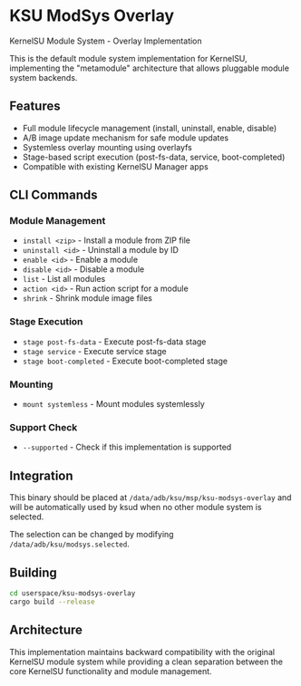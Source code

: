 # KSU ModSys Overlay

KernelSU Module System - Overlay Implementation

This is the default module system implementation for KernelSU, implementing the "metamodule" architecture that allows pluggable module system backends.

## Features

- Full module lifecycle management (install, uninstall, enable, disable)
- A/B image update mechanism for safe module updates
- Systemless overlay mounting using overlayfs
- Stage-based script execution (post-fs-data, service, boot-completed)
- Compatible with existing KernelSU Manager apps

## CLI Commands

### Module Management
- `install <zip>` - Install a module from ZIP file
- `uninstall <id>` - Uninstall a module by ID
- `enable <id>` - Enable a module
- `disable <id>` - Disable a module
- `list` - List all modules
- `action <id>` - Run action script for a module
- `shrink` - Shrink module image files

### Stage Execution
- `stage post-fs-data` - Execute post-fs-data stage
- `stage service` - Execute service stage
- `stage boot-completed` - Execute boot-completed stage

### Mounting
- `mount systemless` - Mount modules systemlessly

### Support Check
- `--supported` - Check if this implementation is supported

## Integration

This binary should be placed at `/data/adb/ksu/msp/ksu-modsys-overlay` and will be automatically used by ksud when no other module system is selected.

The selection can be changed by modifying `/data/adb/ksu/modsys.selected`.

## Building

```bash
cd userspace/ksu-modsys-overlay
cargo build --release
```

## Architecture

This implementation maintains backward compatibility with the original KernelSU module system while providing a clean separation between the core KernelSU functionality and module management.
